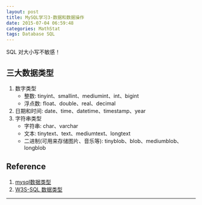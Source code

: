 ```yaml
---
layout: post
title: MySQL学习3-数据和数据操作
date: 2015-07-04 06:59:48
categories: MathStat
tags: Database SQL
---
```


SQL 对大小写不敏感！

## 三大数据类型

1. 数字类型
	- 整数: tinyint、smallint、mediumint、int、bigint
	- 浮点数: float、double、real、decimal
2. 日期和时间: date、time、datetime、timestamp、year
3. 字符串类型
	- 字符串: char、varchar
	- 文本: tinytext、text、mediumtext、longtext
	- 二进制(可用来存储图片、音乐等): tinyblob、blob、mediumblob、longblob



## 

## Reference

1. [mysql数据类型](http://www.cnblogs.com/zbseoag/archive/2013/03/19/2970004.html)
2. [W3S-SQL 数据类型](http://www.w3school.com.cn/sql/sql_datatypes.asp)

---
